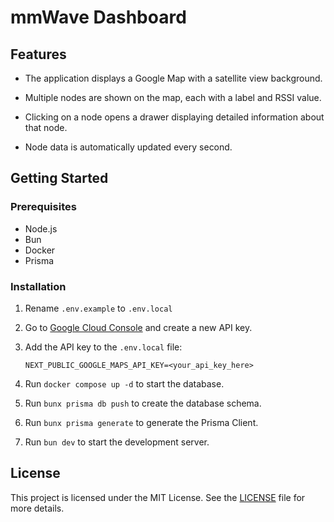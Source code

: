 # mmWave Dashboard

## Features

- The application displays a Google Map with a satellite view background.

- Multiple nodes are shown on the map, each with a label and RSSI value.

- Clicking on a node opens a drawer displaying detailed information about that node.

- Node data is automatically updated every second.

## Getting Started

### Prerequisites

- Node.js
- Bun
- Docker
- Prisma

### Installation

1. Rename `.env.example` to `.env.local`

2. Go to [Google Cloud Console](https://console.cloud.google.com/google/maps-apis/credentials) and create a new API key.

3. Add the API key to the `.env.local` file:
   ```
   NEXT_PUBLIC_GOOGLE_MAPS_API_KEY=<your_api_key_here>
   ```

4. Run `docker compose up -d` to start the database.

5. Run `bunx prisma db push` to create the database schema.

6. Run `bunx prisma generate` to generate the Prisma Client.

7. Run `bun dev` to start the development server.

## License

This project is licensed under the MIT License. See the [LICENSE](LICENSE) file for more details.
